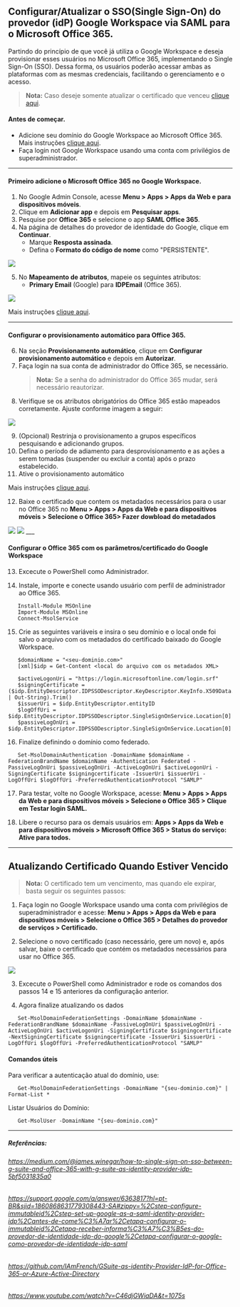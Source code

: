 ## Configurar/Atualizar o SSO(Single Sign-On) do provedor (idP) Google Workspace via SAML para o Microsoft Office 365.

Partindo do princípio de que você já utiliza o Google Workspace e deseja provisionar esses usuários no Microsoft Office 365, implementando o Single Sign-On (SSO). Dessa forma, os usuários poderão acessar ambas as plataformas com as mesmas credenciais, facilitando o gerenciamento e o acesso.

> **Nota:** Caso deseje somente atualizar o certificado que venceu [clique aqui](#atualizando-certificado-quando-estiver-vencido).

#### Antes de começar.
- Adicione seu domínio do Google Workspace ao Microsoft Office 365. Mais instruções [clique aqui](https://learn.microsoft.com/pt-br/microsoft-365/admin/setup/add-domain?view=o365-worldwide).
- Faça login not Google Workspace usando uma conta com privilégios de superadministrador. 

___
#### Primeiro adicione o Microsoft Office 365 no Google Workspace.
1. No Google Admin Console, acesse **Menu > Apps > Apps da Web e para dispositivos móveis**.
2. Clique em **Adicionar app** e depois em **Pesquisar apps**.
3. Pesquise por **Office 365** e selecione o app **SAML Office 365**.
4. Na página de detalhes do provedor de identidade do Google, clique em **Continuar**.
   - Marque **Resposta assinada**.
   - Defina o **Formato do código de nome** como "PERSISTENTE".

<img src="/assets/imgs/configGSuiteOffice365.png">

5. No **Mapeamento de atributos**, mapeie os seguintes atributos:
   - **Primary Email** (Google) para **IDPEmail** (Office 365).

<img src="/assets/imgs/mapeamentoGSuiteOffice365.png">

Mais instruções [clique aqui](https://support.google.com/a/answer/6363817?hl=pt-BR&sjid=1860868631779308443-SA#zippy=%2Cstep-configure-immutableid%2Cstep-set-up-google-as-a-saml-identity-provider-idp%2Cantes-de-come%C3%A7ar%2Cetapa-configurar-o-immutableid%2Cetapa-receber-informa%C3%A7%C3%B5es-do-provedor-de-identidade-idp-do-google%2Cetapa-configurar-o-google-como-provedor-de-identidade-idp-saml).

___

#### Configurar o provisionamento automático para Office 365.

6. Na seção **Provisionamento automático**, clique em **Configurar provisionamento automático** e depois em **Autorizar**.
7. Faça login na sua conta de administrador do Office 365, se necessário.
   > **Nota:** Se a senha do administrador do Office 365 mudar, será necessário reautorizar.
8. Verifique se os atributos obrigatórios do Office 365 estão mapeados corretamente. Ajuste conforme imagem a seguir:

<img src="/assets/imgs/provisionamentoAtributos.png">

9. (Opcional) Restrinja o provisionamento a grupos específicos pesquisando e adicionando grupos.
10. Defina o período de adiamento para desprovisionamento e as ações a serem tomadas (suspender ou excluir a conta) após o prazo estabelecido.
11. Ative o provisionamento automático

Mais instruções [clique aqui](https://support.google.com/a/answer/7365072?sjid=1860868631779308443-SA#zippy=%2Cconfigurar-o-provisionamento-autom%C3%A1tico-para-o-aplicativo-microsoft-office).

12. Baixe o certificado que contem os metadados necessários para o usar no Office 365 no **Menu > Apps > Apps da Web e para dispositivos móveis > Selecione o Office 365> Fazer dowbload do metadados**
<img src="/assets/imgs/baixarMetadados.png">
<img src="/assets/imgs/metadadosCertificadoGSuite.png">
___

####  Configurar o Office 365 com os parâmetros/certificado do Google Workspace

13. Excecute o PowerShell como Administrador.

14. Instale, importe e conecte usando usuário com perfil de administrador ao Office 365.
```
   Install-Module MSOnline
   Import-Module MSOnline
   Connect-MsolService
```
15. Crie as seguintes variáveis e insira o seu domínio e o local onde foi salvo o arquivo com os metadados do certificado baixado do Google Workspace.
```   
   $domainName = "<seu-dominio.com>"
   [xml]$idp = Get-Content <local do arquivo com os metadados XML>      

   $activeLogonUri = "https://login.microsoftonline.com/login.srf"
   $signingCertificate = ($idp.EntityDescriptor.IDPSSODescriptor.KeyDescriptor.KeyInfo.X509Data.X509Certificate | Out-String).Trim()
   $issuerUri = $idp.EntityDescriptor.entityID
   $logOffUri = $idp.EntityDescriptor.IDPSSODescriptor.SingleSignOnService.Location[0]
   $passiveLogOnUri = $idp.EntityDescriptor.IDPSSODescriptor.SingleSignOnService.Location[0]
```

16. Finalize definindo o domínio como federado.
```
   Set-MsolDomainAuthentication -DomainName $domainName -FederationBrandName $domainName -Authentication Federated -PassiveLogOnUri $passiveLogOnUri -ActiveLogOnUri $activeLogonUri -SigningCertificate $signingcertificate -IssuerUri $issuerUri -LogOffUri $logOffUri -PreferredAuthenticationProtocol "SAMLP"
```

17. Para testar, volte no Google Workspace, acesse: **Menu > Apps > Apps da Web e para dispositivos móveis > Selecione o Office 365 > Clique em Testar login SAML.**

18. Libere o recurso para os demais usuários em: **Apps > Apps da Web e para dispositivos móveis > Microsoft Office 365 > Status do serviço: Ative para todos.** 
___

## Atualizando Certificado Quando Estiver Vencido
> **Nota:** O certificado tem um vencimento, mas quando ele expirar, basta seguir os seguintes passos:

1. Faça login no Google Workspace usando uma conta com privilégios de superadministrador e acesse: **Menu > Apps > Apps da Web e para dispositivos móveis > Selecione o Office 365 > Detalhes do provedor de serviços > Certificado.** 

2. Selecione o novo certificado (caso necessário, gere um novo) e, após salvar, baixe o certificado que contém os metadados necessários para usar no Office 365.
<img src="/assets/imgs/atualizarCertificado.png">

3. Excecute o PowerShell como Administrador e rode os comandos dos passos 14 e 15 anteriores da configuração anterior. 

4. Agora finalize atualizando os dados
```   
   Set-MsolDomainFederationSettings -DomainName $domainName -FederationBrandName $domainName -PassiveLogOnUri $passiveLogOnUri -ActiveLogOnUri $activeLogonUri -SigningCertificate $signingcertificate -NextSigningCertificate $signingcertificate -IssuerUri $issuerUri -LogOffUri $logOffUri -PreferredAuthenticationProtocol "SAMLP"
```

####  Comandos úteis

Para verificar a autenticação atual do domínio, use:
```   
   Get-MsolDomainFederationSettings -DomainName "{seu-dominio.com}" | Format-List *
```

Listar Usuários do Domínio:
```   
   Get-MsolUser -DomainName "{seu-dominio.com}"
```

___

##### Referências:

###### https://medium.com/@james.winegar/how-to-single-sign-on-sso-between-g-suite-and-office-365-with-g-suite-as-identity-provider-idp-5bf5031835a0

###### https://support.google.com/a/answer/6363817?hl=pt-BR&sjid=1860868631779308443-SA#zippy=%2Cstep-configure-immutableid%2Cstep-set-up-google-as-a-saml-identity-provider-idp%2Cantes-de-come%C3%A7ar%2Cetapa-configurar-o-immutableid%2Cetapa-receber-informa%C3%A7%C3%B5es-do-provedor-de-identidade-idp-do-google%2Cetapa-configurar-o-google-como-provedor-de-identidade-idp-saml

###### https://github.com/IAmFrench/GSuite-as-identity-Provider-IdP-for-Office-365-or-Azure-Active-Directory

###### https://www.youtube.com/watch?v=C46djGWiaDA&t=1075s